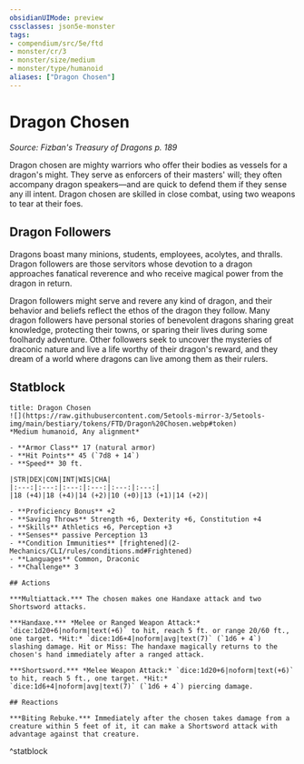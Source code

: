 ```yaml
---
obsidianUIMode: preview
cssclasses: json5e-monster
tags:
- compendium/src/5e/ftd
- monster/cr/3
- monster/size/medium
- monster/type/humanoid
aliases: ["Dragon Chosen"]
---
```

# Dragon Chosen
*Source: Fizban's Treasury of Dragons p. 189*  

Dragon chosen are mighty warriors who offer their bodies as vessels for a dragon's might. They serve as enforcers of their masters' will; they often accompany dragon speakers—and are quick to defend them if they sense any ill intent. Dragon chosen are skilled in close combat, using two weapons to tear at their foes.

## Dragon Followers

Dragons boast many minions, students, employees, acolytes, and thralls. Dragon followers are those servitors whose devotion to a dragon approaches fanatical reverence and who receive magical power from the dragon in return.

Dragon followers might serve and revere any kind of dragon, and their behavior and beliefs reflect the ethos of the dragon they follow. Many dragon followers have personal stories of benevolent dragons sharing great knowledge, protecting their towns, or sparing their lives during some foolhardy adventure. Other followers seek to uncover the mysteries of draconic nature and live a life worthy of their dragon's reward, and they dream of a world where dragons can live among them as their rulers.

## Statblock

```ad-statblock
title: Dragon Chosen
![](https://raw.githubusercontent.com/5etools-mirror-3/5etools-img/main/bestiary/tokens/FTD/Dragon%20Chosen.webp#token)
*Medium humanoid, Any alignment*

- **Armor Class** 17 (natural armor)
- **Hit Points** 45 (`7d8 + 14`)
- **Speed** 30 ft.

|STR|DEX|CON|INT|WIS|CHA|
|:---:|:---:|:---:|:---:|:---:|:---:|
|18 (+4)|18 (+4)|14 (+2)|10 (+0)|13 (+1)|14 (+2)|

- **Proficiency Bonus** +2
- **Saving Throws** Strength +6, Dexterity +6, Constitution +4
- **Skills** Athletics +6, Perception +3
- **Senses** passive Perception 13
- **Condition Immunities** [frightened](2-Mechanics/CLI/rules/conditions.md#Frightened)
- **Languages** Common, Draconic
- **Challenge** 3

## Actions

***Multiattack.*** The chosen makes one Handaxe attack and two Shortsword attacks.

***Handaxe.*** *Melee or Ranged Weapon Attack:* `dice:1d20+6|noform|text(+6)` to hit, reach 5 ft. or range 20/60 ft., one target. *Hit:* `dice:1d6+4|noform|avg|text(7)` (`1d6 + 4`) slashing damage. Hit or Miss: The handaxe magically returns to the chosen's hand immediately after a ranged attack.

***Shortsword.*** *Melee Weapon Attack:* `dice:1d20+6|noform|text(+6)` to hit, reach 5 ft., one target. *Hit:* `dice:1d6+4|noform|avg|text(7)` (`1d6 + 4`) piercing damage.

## Reactions

***Biting Rebuke.*** Immediately after the chosen takes damage from a creature within 5 feet of it, it can make a Shortsword attack with advantage against that creature.
```
^statblock